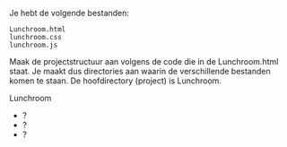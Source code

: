  Je hebt de volgende bestanden:
 
 ```
 Lunchroom.html
 lunchroom.css
 lunchroom.js
```
Maak de projectstructuur aan volgens de code die in de Lunchroom.html staat. Je maakt dus directories aan waarin de verschillende bestanden komen te staan. De hoofdirectory (project) is Lunchroom.

Lunchroom
 - ?
 - ?
 - ?
 
 
   
 
 
